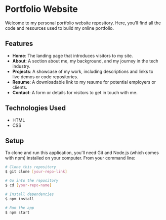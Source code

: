 # Portfolio Website

Welcome to my personal portfolio website repository. Here, you'll find all the code and resources used to build my online portfolio.

## Features

- **Home**: The landing page that introduces visitors to my site.
- **About**: A section about me, my background, and my journey in the tech industry.
- **Projects**: A showcase of my work, including descriptions and links to live demos or code repositories.
- **Resume**: A downloadable link to my resume for potential employers or clients.
- **Contact**: A form or details for visitors to get in touch with me.

## Technologies Used

- HTML
- CSS


## Setup

To clone and run this application, you'll need Git and Node.js (which comes with npm) installed on your computer. From your command line:

```bash
# Clone this repository
$ git clone [your-repo-link]

# Go into the repository
$ cd [your-repo-name]

# Install dependencies
$ npm install

# Run the app
$ npm start
